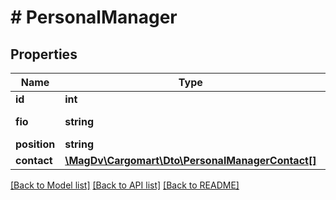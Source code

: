 # # PersonalManager

## Properties

Name | Type | Description | Notes
------------ | ------------- | ------------- | -------------
**id** | **int** | Идентификатор |
**fio** | **string** | ФИО менеджера |
**position** | **string** | Должность | [optional]
**contact** | [**\MagDv\Cargomart\Dto\PersonalManagerContact[]**](PersonalManagerContact.md) | Контакты |

[[Back to Model list]](../../README.md#models) [[Back to API list]](../../README.md#endpoints) [[Back to README]](../../README.md)
